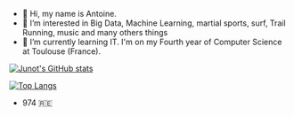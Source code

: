 - 👋 Hi, my name is Antoine. 
- 👀 I’m interested in Big Data, Machine Learning, martial sports, surf, Trail Running, music and many others things
- 🌱 I’m currently learning IT. I'm on my Fourth year of Computer Science at Toulouse (France).

[![Junot's GitHub stats](https://github-readme-stats.vercel.app/api?username=Junot974&count_private=true&show_icons=true)](https://github.com/Junot974)

[![Top Langs](https://github-readme-stats.vercel.app/api/top-langs/?username=Junot974&langs_count=8)](https://github.com/Junot974)

- 974 🇷🇪
